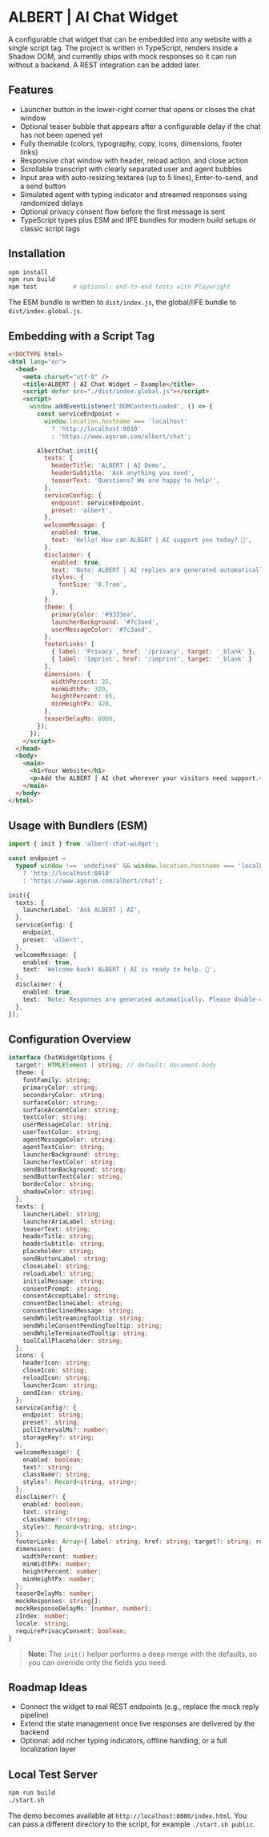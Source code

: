 # ALBERT \| AI Chat Widget

A configurable chat widget that can be embedded into any website with a single script tag. The project is written in TypeScript, renders inside a Shadow DOM, and currently ships with mock responses so it can run without a backend. A REST integration can be added later.

## Features

- Launcher button in the lower-right corner that opens or closes the chat window
- Optional teaser bubble that appears after a configurable delay if the chat has not been opened yet
- Fully themable (colors, typography, copy, icons, dimensions, footer links)
- Responsive chat window with header, reload action, and close action
- Scrollable transcript with clearly separated user and agent bubbles
- Input area with auto-resizing textarea (up to 5 lines), Enter-to-send, and a send button
- Simulated agent with typing indicator and streamed responses using randomized delays
- Optional privacy consent flow before the first message is sent
- TypeScript types plus ESM and IIFE bundles for modern build setups or classic script tags

## Installation

```bash
npm install
npm run build
npm test          # optional: end-to-end tests with Playwright
```

The ESM bundle is written to `dist/index.js`, the global/IIFE bundle to `dist/index.global.js`.

## Embedding with a Script Tag

```html
<!DOCTYPE html>
<html lang="en">
  <head>
    <meta charset="utf-8" />
    <title>ALBERT | AI Chat Widget – Example</title>
    <script defer src="./dist/index.global.js"></script>
    <script>
      window.addEventListener('DOMContentLoaded', () => {
        const serviceEndpoint =
          window.location.hostname === 'localhost'
            ? 'http://localhost:8010'
            : 'https://www.agorum.com/albert/chat';

        AlbertChat.init({
          texts: {
            headerTitle: 'ALBERT | AI Demo',
            headerSubtitle: 'Ask anything you need',
            teaserText: 'Questions? We are happy to help!',
          },
          serviceConfig: {
            endpoint: serviceEndpoint,
            preset: 'albert',
          },
          welcomeMessage: {
            enabled: true,
            text: 'Hello! How can ALBERT | AI support you today? 🤖',
          },
          disclaimer: {
            enabled: true,
            text: 'Note: ALBERT | AI replies are generated automatically. Please verify important details.',
            styles: {
              fontSize: '0.7rem',
            },
          },
          theme: {
            primaryColor: '#9333ea',
            launcherBackground: '#7c3aed',
            userMessageColor: '#7c3aed',
          },
          footerLinks: [
            { label: 'Privacy', href: '/privacy', target: '_blank' },
            { label: 'Imprint', href: '/imprint', target: '_blank' }
          ],
          dimensions: {
            widthPercent: 35,
            minWidthPx: 320,
            heightPercent: 65,
            minHeightPx: 420,
          },
          teaserDelayMs: 6000,
        });
      });
    </script>
  </head>
  <body>
    <main>
      <h1>Your Website</h1>
      <p>Add the ALBERT | AI chat wherever your visitors need support.</p>
    </main>
  </body>
</html>
```

## Usage with Bundlers (ESM)

```ts
import { init } from 'albert-chat-widget';

const endpoint =
  typeof window !== 'undefined' && window.location.hostname === 'localhost'
    ? 'http://localhost:8010'
    : 'https://www.agorum.com/albert/chat';

init({
  texts: {
    launcherLabel: 'Ask ALBERT | AI',
  },
  serviceConfig: {
    endpoint,
    preset: 'albert',
  },
  welcomeMessage: {
    enabled: true,
    text: 'Welcome back! ALBERT | AI is ready to help. 🤖',
  },
  disclaimer: {
    enabled: true,
    text: 'Note: Responses are generated automatically. Please double-check anything critical.',
  },
});
```

## Configuration Overview

```ts
interface ChatWidgetOptions {
  target?: HTMLElement | string; // default: document.body
  theme: {
    fontFamily: string;
    primaryColor: string;
    secondaryColor: string;
    surfaceColor: string;
    surfaceAccentColor: string;
    textColor: string;
    userMessageColor: string;
    userTextColor: string;
    agentMessageColor: string;
    agentTextColor: string;
    launcherBackground: string;
    launcherTextColor: string;
    sendButtonBackground: string;
    sendButtonTextColor: string;
    borderColor: string;
    shadowColor: string;
  };
  texts: {
    launcherLabel: string;
    launcherAriaLabel: string;
    teaserText: string;
    headerTitle: string;
    headerSubtitle: string;
    placeholder: string;
    sendButtonLabel: string;
    closeLabel: string;
    reloadLabel: string;
    initialMessage: string;
    consentPrompt: string;
    consentAcceptLabel: string;
    consentDeclineLabel: string;
    consentDeclinedMessage: string;
    sendWhileStreamingTooltip: string;
    sendWhileConsentPendingTooltip: string;
    sendWhileTerminatedTooltip: string;
    toolCallPlaceholder: string;
  };
  icons: {
    headerIcon: string;
    closeIcon: string;
    reloadIcon: string;
    launcherIcon: string;
    sendIcon: string;
  };
  serviceConfig?: {
    endpoint: string;
    preset?: string;
    pollIntervalMs?: number;
    storageKey?: string;
  };
  welcomeMessage?: {
    enabled: boolean;
    text?: string;
    className?: string;
    styles?: Record<string, string>;
  };
  disclaimer?: {
    enabled: boolean;
    text: string;
    className?: string;
    styles?: Record<string, string>;
  };
  footerLinks: Array<{ label: string; href: string; target?: string; rel?: string }>;
  dimensions: {
    widthPercent: number;
    minWidthPx: number;
    heightPercent: number;
    minHeightPx: number;
  };
  teaserDelayMs: number;
  mockResponses: string[];
  mockResponseDelayMs: [number, number];
  zIndex: number;
  locale: string;
  requirePrivacyConsent: boolean;
}
```

> **Note:** The `init()` helper performs a deep merge with the defaults, so you can override only the fields you need.

## Roadmap Ideas

- Connect the widget to real REST endpoints (e.g., replace the mock reply pipeline)
- Extend the state management once live responses are delivered by the backend
- Optional: add richer typing indicators, offline handling, or a full localization layer

## Local Test Server

```bash
npm run build
./start.sh
```

The demo becomes available at `http://localhost:8080/index.html`. You can pass a different directory to the script, for example `./start.sh public`.
